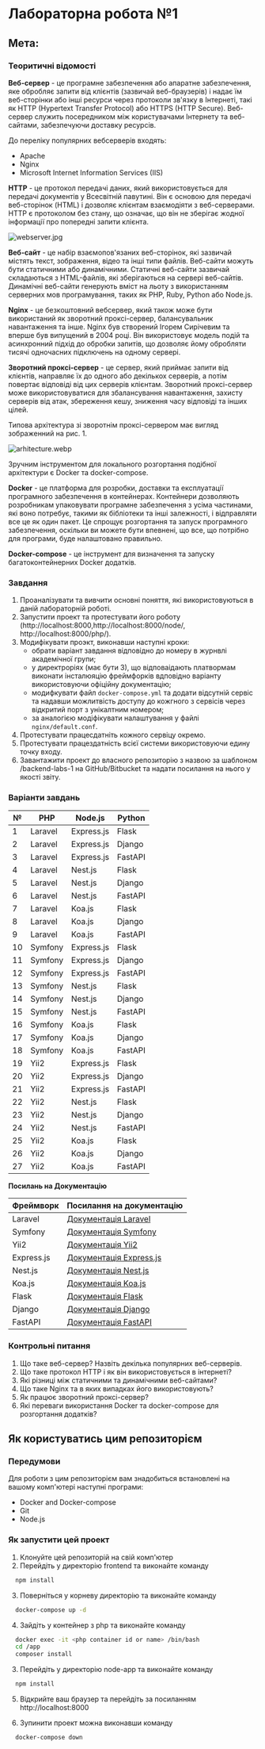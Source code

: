 # Лабораторна робота №1

## Мета: 

### Теоритичні відомості

**Веб-сервер** - це програмне забезпечення або апаратне забезпечення, яке обробляє запити від клієнтів (зазвичай веб-браузерів) і надає їм веб-сторінки або інші ресурси через протоколи зв'язку в Інтернеті, такі як HTTP (Hypertext Transfer Protocol) або HTTPS (HTTP Secure). Веб-сервер служить посередником між користувачами Інтернету та веб-сайтами, забезпечуючи доставку ресурсів.

До переліку популярних вебсерверів входять:

- Apache
- Nginx
- Microsoft Internet Information Services (IIS)

**HTTP** - це протокол передачі даних, який використовується для передачі документів у Всесвітній павутині. Він є основою для передачі веб-сторінок (HTML) і дозволяє клієнтам взаємодіяти з веб-серверами. HTTP є протоколом без стану, що означає, що він не зберігає жодної інформації про попередні запити клієнта.

![webserver.jpg](assets%2Fwebserver.jpg)

**Веб-сайт** - це набір взаємопов'язаних веб-сторінок, які зазвичай містять текст, зображення, відео та інші типи файлів. Веб-сайти можуть бути статичними або динамічними. Статичні веб-сайти зазвичай складаються з HTML-файлів, які зберігаються на сервері веб-сайтів. Динамічні веб-сайти генерують вміст на льоту з використанням серверних мов програмування, таких як PHP, Ruby, Python або Node.js.

**Nginx** - це безкоштовний вебсервер, який також може бути використаний як зворотний проксі-сервер, балансувальник навантаження та інше. 
Nginx був створений Ігорем Сирічевим та вперше був випущений в 2004 році. 
Він використовує модель подій та асинхронний підхід до обробки запитів, що дозволяє йому обробляти тисячі одночасних підключень на одному сервері.

**Зворотний проксі-сервер** - це сервер, який приймає запити від клієнтів, направляє їх до одного або декількох серверів, 
а потім повертає відповіді від цих серверів клієнтам. Зворотний проксі-сервер 
може використовуватися для збалансування навантаження, захисту серверів від атак, збереження кешу, 
зниження часу відповіді та інших цілей.

Типова архітектура зі зворотнім проксі-сервером має вигляд зображенний на рис. 1.

![arhitecture.webp](assets%2Farhitecture.webp)

Зручним інструментом для локального розгортання подібної архітектури є Docker та docker-compose. 

**Docker** - це платформа для розробки, доставки та експлуатації програмного забезпечення в контейнерах. 
Контейнери дозволяють розробникам упаковувати програмне забезпечення з усіма частинами, які воно потребує, такими як бібліотеки 
та інші залежності, і відправляти все це як один пакет. Це спрощує розгортання та запуск програмного забезпечення, 
оскільки ви можете бути впевнені, що все, що потрібно для програми, буде налаштовано правильно.

**Docker-compose** - це інструмент для визначення та запуску багатоконтейнерних Docker додатків.



### Завдання
1. Проаналізувати та вивчити основні поняття, які використовуються в даній лабораторній роботі.
2. Запустити проект та протестувати його роботу (http://localhost:8000,http://localhost:8000/node/, http://localhost:8000/php/).
3. Модифікувати проэкт, виконавши наступні кроки:
   - обрати варіант завдання відповідно до номеру в журнвлі академічної групи;
   - у директроріях (має бути 3), що відповаідають платвормам виконати інсталюяцію фреймфорків вдповідно варіанту використовуючи офіційну документацію;
   - модифкувати файл `docker-compose.yml` та додати відсутній сервіс та надавши можлитвість доступу до кожгного з сервісів через відкритий порт з унікалтним номером;
   - за аналогією модіфікувати налаштування у файлі `nginx/default.conf`.
4. Протестувати працесдатніть кожного сервіцу окремо.
5. Протестувати працездатність всієї системи використовуючи едину точку входу.
6. Завантажити проект до власного репозиторію з назвою за шаблоном <vendor>/backend-labs-1 на GitHub/Bitbucket та надати посилання на нього у якості звіту.

### Варіанти завдань


| № | PHP                | Node.js            | Python          |
|---|-------------------|--------------------|-----------------|
| 1 | Laravel           | Express.js         | Flask           |
| 2 | Laravel           | Express.js         | Django          |
| 3 | Laravel           | Express.js         | FastAPI         |
| 4 | Laravel           | Nest.js            | Flask           |
| 5 | Laravel           | Nest.js            | Django          |
| 6 | Laravel           | Nest.js            | FastAPI         |
| 7 | Laravel           | Koa.js             | Flask           |
| 8 | Laravel           | Koa.js             | Django          |
| 9 | Laravel           | Koa.js             | FastAPI         |
|10 | Symfony           | Express.js         | Flask           |
|11 | Symfony           | Express.js         | Django          |
|12 | Symfony           | Express.js         | FastAPI         |
|13 | Symfony           | Nest.js            | Flask           |
|14 | Symfony           | Nest.js            | Django          |
|15 | Symfony           | Nest.js            | FastAPI         |
|16 | Symfony           | Koa.js             | Flask           |
|17 | Symfony           | Koa.js             | Django          |
|18 | Symfony           | Koa.js             | FastAPI         |
|19 | Yii2              | Express.js         | Flask           |
|20 | Yii2              | Express.js         | Django          |
|21 | Yii2              | Express.js         | FastAPI         |
|22 | Yii2              | Nest.js            | Flask           |
|23 | Yii2              | Nest.js            | Django          |
|24 | Yii2              | Nest.js            | FastAPI         |
|25 | Yii2              | Koa.js             | Flask           |
|26 | Yii2              | Koa.js             | Django          |
|27 | Yii2              | Koa.js             | FastAPI         |


**Посилань на Документацію**

| Фреймворк    | Посилання на документацію                                      |
|--------------|----------------------------------------------------------------|
| Laravel      | [Документація Laravel](https://laravel.com/docs)               |
| Symfony      | [Документація Symfony](https://symfony.com/doc/current)        |
| Yii2         | [Документація Yii2](https://www.yiiframework.com/doc/guide/2.0)|
| Express.js   | [Документація Express.js](https://expressjs.com/)             |
| Nest.js      | [Документація Nest.js](https://docs.nestjs.com/)               |
| Koa.js       | [Документація Koa.js](https://koajs.com/)                     |
| Flask        | [Документація Flask](https://flask.palletsprojects.com/)      |
| Django       | [Документація Django](https://docs.djangoproject.com/)       |
| FastAPI      | [Документація FastAPI](https://fastapi.tiangolo.com/)       |


### Контрольні питання

1. Що таке веб-сервер? Назвіть декілька популярних веб-серверів.
2. Що таке протокол HTTP і як він використовується в інтернеті?
3. Які різниці між статичними та динамічними веб-сайтами?
4. Що таке Nginx та в яких випадках його використовують?
5. Як працює зворотний проксі-сервер?
6. Які переваги використання Docker та docker-compose для розгортання додатків?

## Як користуватись цим репозиторієм

### Передумови

Для роботи з цим репозиторієм вам знадобиться встановлені на вашому комп'ютері наступні програми:

- Docker and Docker-compose
- Git 
- Node.js

### Як запустити цей проект

1. Клонуйте цей репозиторій на свій комп'ютер
2. Перейдіть у директорію frontend та виконайте команду
```bash
  npm install
```
3. Поверніться у корневу директорію та виконайте команду
```bash
  docker-compose up -d
```  
4. Зайдіть у контейнер з php та виконайте команду
```bash
  docker exec -it <php container id or name> /bin/bash
  cd /app
  composer install
```
3. Перейдіть у директорію node-app та виконайте команду
```bash
  npm install
```
5. Відкрийте ваш браузер та перейдіть за посиланням http://localhost:8000

6. Зупинити проект можна виконавши команду
```bash
  docker-compose down
``` 
